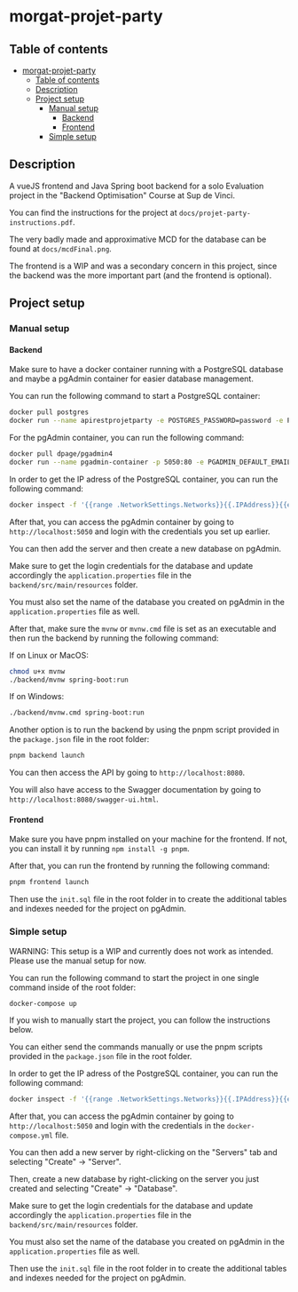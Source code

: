 # morgat-projet-party

## Table of contents

- [morgat-projet-party](#morgat-projet-party)
  - [Table of contents](#table-of-contents)
  - [Description](#description)
  - [Project setup](#project-setup)
    - [Manual setup](#manual-setup)
      - [Backend](#backend)
      - [Frontend](#frontend)
    - [Simple setup](#simple-setup)

## Description

A vueJS frontend and Java Spring boot backend for a solo Evaluation project in the "Backend Optimisation" Course at Sup de Vinci.

You can find the instructions for the project at `docs/projet-party-instructions.pdf`.

The very badly made and approximative MCD for the database can be found at `docs/mcdFinal.png`.

The frontend is a WIP and was a secondary concern in this project, since the backend was the more important part (and the frontend is optional).

## Project setup

### Manual setup

#### Backend

Make sure to have a docker container running with a PostgreSQL database and maybe a pgAdmin container for easier database management.

You can run the following command to start a PostgreSQL container:

```bash
docker pull postgres
docker run --name apirestprojetparty -e POSTGRES_PASSWORD=password -e POSTGRES_USER=username -p 5432:5432 -d postgres
```

For the pgAdmin container, you can run the following command:

```bash
docker pull dpage/pgadmin4
docker run --name pgadmin-container -p 5050:80 -e PGADMIN_DEFAULT_EMAIL=person@example.com -e PGADMIN_DEFAULT_PASSWORD=password -d dpage/pgadmin4
```

In order to get the IP adress of the PostgreSQL container, you can run the following command:

```bash
docker inspect -f '{{range .NetworkSettings.Networks}}{{.IPAddress}}{{end}}' apirestprojetparty
```

After that, you can access the pgAdmin container by going to `http://localhost:5050` and login with the credentials you set up earlier.

You can then add the server and then create a new database on pgAdmin.

Make sure to get the login credentials for the database and update accordingly the `application.properties` file in the `backend/src/main/resources` folder.

You must also set the name of the database you created on pgAdmin in the `application.properties` file as well.

After that, make sure the `mvnw` or `mvnw.cmd` file is set as an executable and then run the backend by running the following command:

If on Linux or MacOS:

```bash
chmod u+x mvnw
./backend/mvnw spring-boot:run
```

If on Windows:

```bash
./backend/mvnw.cmd spring-boot:run
```

Another option is to run the backend by using the pnpm script provided in the `package.json` file in the root folder:

```bash
pnpm backend launch
```

You can then access the API by going to `http://localhost:8080`.

You will also have access to the Swagger documentation by going to `http://localhost:8080/swagger-ui.html`.

#### Frontend

Make sure you have pnpm installed on your machine for the frontend. If not, you can install it by running `npm install -g pnpm`.

After that, you can run the frontend by running the following command:

```bash
pnpm frontend launch
```

Then use the `init.sql` file in the root folder in  to create the additional tables and indexes needed for the project on pgAdmin.

### Simple setup

WARNING: This setup is a WIP and currently does not work as intended. Please use the manual setup for now.

You can run the following command to start the project in one single command inside of the root folder:

```bash
docker-compose up
```

If you wish to manually start the project, you can follow the instructions below.

You can either send the commands manually or use the pnpm scripts provided in the `package.json` file in the root folder.

In order to get the IP adress of the PostgreSQL container, you can run the following command:

```bash
docker inspect -f '{{range .NetworkSettings.Networks}}{{.IPAddress}}{{end}}' apirestprojetparty
```

After that, you can access the pgAdmin container by going to `http://localhost:5050` and login with the credentials in the `docker-compose.yml` file.

You can then add a new server by right-clicking on the "Servers" tab and selecting "Create" -> "Server".

Then, create a new database by right-clicking on the server you just created and selecting "Create" -> "Database".

Make sure to get the login credentials for the database and update accordingly the `application.properties` file in the `backend/src/main/resources` folder.

You must also set the name of the database you created on pgAdmin in the `application.properties` file as well.

Then use the `init.sql` file in the root folder in  to create the additional tables and indexes needed for the project on pgAdmin.
